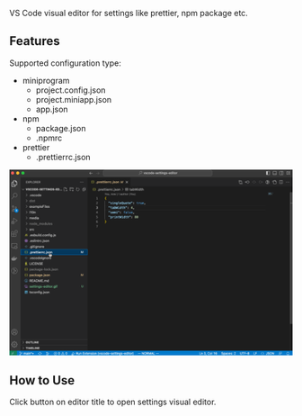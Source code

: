 VS Code visual editor for settings like prettier, npm package etc.

## Features

Supported configuration type:

* miniprogram
  - project.config.json
  - project.miniapp.json
  - app.json
* npm
  - package.json
  - .npmrc
* prettier
  - .prettierrc.json

![settings-editor](https://raw.githubusercontent.com/liriliri/vscode-settings-editor/main/settings-editor.gif)

## How to Use

Click button on editor title to open settings visual editor.
